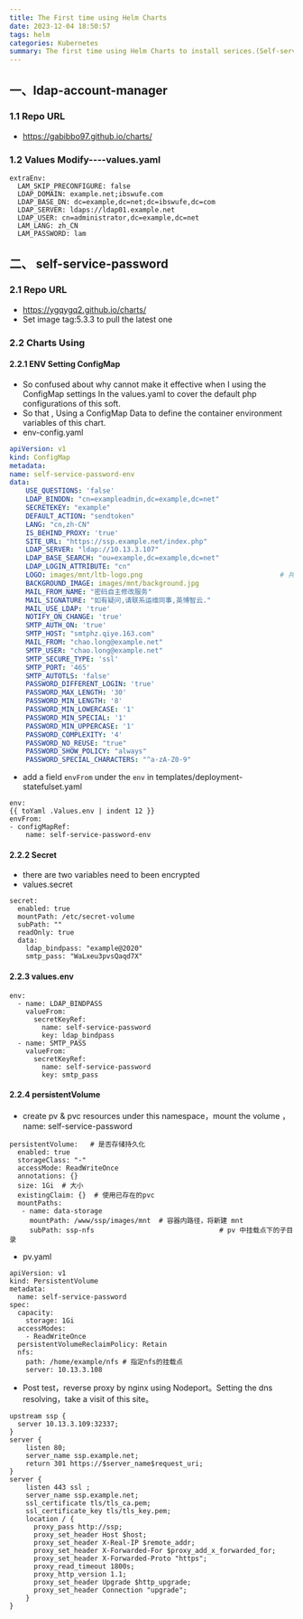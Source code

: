 ```yaml
---
title: The First time using Helm Charts
date: 2023-12-04 18:50:57
tags: helm
categories: Kubernetes
summary: The first time using Helm Charts to install serices.(Self-service-password,ldap-account-management)
---
```

## 一、ldap-account-manager
### 1.1 Repo URL
- https://gabibbo97.github.io/charts/
### 1.2 Values Modify----values.yaml
```
extraEnv:
  LAM_SKIP_PRECONFIGURE: false
  LDAP_DOMAIN: example.net;ibswufe.com
  LDAP_BASE_DN: dc=example,dc=net;dc=ibswufe,dc=com
  LDAP_SERVER: ldaps://ldap01.example.net
  LDAP_USER: cn=administrator,dc=example,dc=net
  LAM_LANG: zh_CN
  LAM_PASSWORD: lam
```

## 二、 self-service-password
### 2.1 Repo URL
- https://ygqygq2.github.io/charts/
- Set image tag:5.3.3 to pull the latest one
### 2.2 Charts Using
#### 2.2.1 ENV Setting ConfigMap
- So confused about why cannot make it effective when I  using  the ConfigMap settings In the values.yaml to  cover the default php configurations of this soft.
- So that , Using a ConfigMap Data to  define the container environment variables of this chart.
- env-config.yaml
```yaml
apiVersion: v1
kind: ConfigMap
metadata:
name: self-service-password-env
data:
    USE_QUESTIONS: 'false'
	LDAP_BINDDN: "cn=exampleadmin,dc=example,dc=net"
	SECRETEKEY: "example"
	DEFAULT_ACTION: "sendtoken"
	LANG: "cn,zh-CN"
	IS_BEHIND_PROXY: 'true'
	SITE_URL: "https://ssp.example.net/index.php"
	LDAP_SERVER: "ldap://10.13.3.107"
	LDAP_BASE_SEARCH: "ou=example,dc=example,dc=net"
	LDAP_LOGIN_ATTRIBUTE: "cn"
	LOGO: images/mnt/ltb-logo.png                                  # 共享存储，挂载在容器中的/www/ssp/images/mnt
	BACKGROUND_IMAGE: images/mnt/background.jpg
	MAIL_FROM_NAME: "密码自主修改服务"
	MAIL_SIGNATURE: "如有疑问,请联系运维同事,英博智云."
	MAIL_USE_LDAP: 'true'
	NOTIFY_ON_CHANGE: 'true'
	SMTP_AUTH_ON: 'true'
	SMTP_HOST: "smtphz.qiye.163.com"
	MAIL_FROM: "chao.long@example.net"
	SMTP_USER: "chao.long@example.net"
	SMTP_SECURE_TYPE: 'ssl'
	SMTP_PORT: '465'
	SMTP_AUTOTLS: 'false'
	PASSWORD_DIFFERENT_LOGIN: 'true'
	PASSWORD_MAX_LENGTH: '30'
	PASSWORD_MIN_LENGTH: '8'
	PASSWORD_MIN_LOWERCASE: '1'
	PASSWORD_MIN_SPECIAL: '1'
	PASSWORD_MIN_UPPERCASE: '1'
	PASSWORD_COMPLEXITY: '4'
	PASSWORD_NO_REUSE: "true"
	PASSWORD_SHOW_POLICY: "always"
	PASSWORD_SPECIAL_CHARACTERS: "^a-zA-Z0-9"
```

- add a field `envFrom`  under the `env` in templates/deployment-statefulset.yaml
```
env:
{{ toYaml .Values.env | indent 12 }}
envFrom:
- configMapRef:
    name: self-service-password-env
```
#### 2.2.2 Secret
- there are two variables need to been encrypted
- values.secret
```
secret:
  enabled: true
  mountPath: /etc/secret-volume
  subPath: ""
  readOnly: true
  data:
    ldap_bindpass: "example@2020"
    smtp_pass: "WaLxeu3pvsQaqd7X"
```
#### 2.2.3 values.env
```
env:
  - name: LDAP_BINDPASS
    valueFrom:
      secretKeyRef:
        name: self-service-password
        key: ldap_bindpass
  - name: SMTP_PASS
    valueFrom:
      secretKeyRef:
        name: self-service-password
        key: smtp_pass
```

#### 2.2.4 persistentVolume 
- create  pv & pvc resources under this namespace，mount the volume ，name: self-service-password
```
persistentVolume:   # 是否存储持久化
  enabled: true
  storageClass: "-"
  accessMode: ReadWriteOnce
  annotations: {}
  size: 1Gi  # 大小
  existingClaim: {}  # 使用已存在的pvc
  mountPaths:
   - name: data-storage
     mountPath: /www/ssp/images/mnt  # 容器内路径，将新建 mnt
     subPath: ssp-nfs                               # pv 中挂载点下的子目录
```

- pv.yaml
```
apiVersion: v1
kind: PersistentVolume
metadata:
  name: self-service-password
spec:
  capacity:
    storage: 1Gi
  accessModes:
    - ReadWriteOnce
  persistentVolumeReclaimPolicy: Retain
  nfs:
    path: /home/example/nfs # 指定nfs的挂载点
    server: 10.13.3.108
```

- Post  test，reverse proxy by nginx using Nodeport。Setting the dns resolving，take a visit of this site。
```
upstream ssp {
  server 10.13.3.109:32337;
}
server {
    listen 80;
    server_name ssp.example.net;
    return 301 https://$server_name$request_uri;
}
server {
    listen 443 ssl ;
    server_name ssp.example.net;
    ssl_certificate tls/tls_ca.pem; 
    ssl_certificate_key tls/tls_key.pem;
    location / {
      proxy_pass http://ssp;
      proxy_set_header Host $host;
      proxy_set_header X-Real-IP $remote_addr;
      proxy_set_header X-Forwarded-For $proxy_add_x_forwarded_for;
      proxy_set_header X-Forwarded-Proto "https";
      proxy_read_timeout 1800s;
      proxy_http_version 1.1;
      proxy_set_header Upgrade $http_upgrade;
      proxy_set_header Connection "upgrade";
    }
}
```
